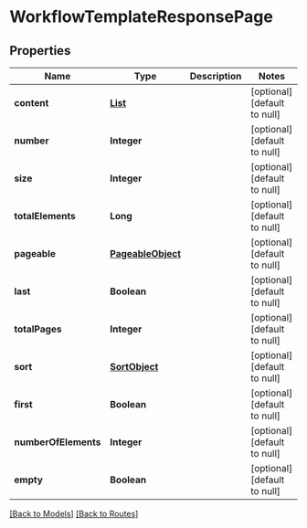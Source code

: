 # WorkflowTemplateResponsePage
## Properties

| Name | Type | Description | Notes |
|------------ | ------------- | ------------- | -------------|
| **content** | [**List**](WorkflowTemplate.md) |  | [optional] [default to null] |
| **number** | **Integer** |  | [optional] [default to null] |
| **size** | **Integer** |  | [optional] [default to null] |
| **totalElements** | **Long** |  | [optional] [default to null] |
| **pageable** | [**PageableObject**](PageableObject.md) |  | [optional] [default to null] |
| **last** | **Boolean** |  | [optional] [default to null] |
| **totalPages** | **Integer** |  | [optional] [default to null] |
| **sort** | [**SortObject**](SortObject.md) |  | [optional] [default to null] |
| **first** | **Boolean** |  | [optional] [default to null] |
| **numberOfElements** | **Integer** |  | [optional] [default to null] |
| **empty** | **Boolean** |  | [optional] [default to null] |

[[Back to Models]](../overview#models) [[Back to Routes]](../overview#routes)

